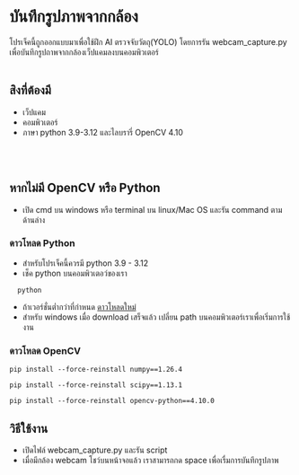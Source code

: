 # บันทึกรูปภาพจากกล้อง
โปรเจ็คนี้ถูกออกแบบมาเพื่อใช้ฝึก AI ตรวจจับวัตถุ(YOLO) โดยการรัน webcam_capture.py เพื่อบันทึกรูปถาพจากกล้องเว็ปแคมลงบนคอมพิวเตอร์
<br/>
<br/>
## สิงที่ต้องมี
 - เว็ปแคม
 - คอมพิวเตอร์
 - ภาษา python 3.9-3.12 และไลบรารี่ OpenCV 4.10
<br/>
<br/>

## หากไม่มี OpenCV หรือ Python 
  - เปิด cmd บน windows หรือ terminal บน linux/Mac OS และรัน command ตามด้านล่าง
### ดาวโหลด Python
  - สำหรับโปรเจ็คนี้ควรมี python 3.9 - 3.12
  - เช็ค python บนคอมพิวเตอว์ของเรา
```text1
  python
```
  - ถ้าเวอร์ชั่นต่ำกว่าที่กำหนด [ดาวโหลดใหม่](https://www.python.org/downloads/)
  - สำหรับ windows เมื่อ download เสร็จแล้ว เปลี่ยน path บนคอมพิวเตอร์เราเพื่อเริ่มการใช้งาน
### ดาวโหลด OpenCV
```text1
pip install --force-reinstall numpy==1.26.4
```
```text1
pip install --force-reinstall scipy==1.13.1
```
```text1
pip install --force-reinstall opencv-python==4.10.0
```
## วิธีใช้งาน
 - เปิดไฟล์ webcam_capture.py และรัน script
 - เมื่อมีกล้อง webcam โชว์บนหน้าจอแล้ว เราสามารถกด space เพื่อเรื่มการบันทึกรูปภาพ
<br/>
<br/>

